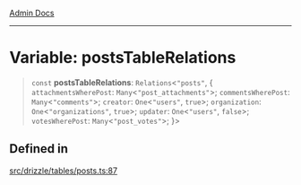 [Admin Docs](/)

***

# Variable: postsTableRelations

> `const` **postsTableRelations**: `Relations`\<`"posts"`, \{ `attachmentsWherePost`: `Many`\<`"post_attachments"`\>; `commentsWherePost`: `Many`\<`"comments"`\>; `creator`: `One`\<`"users"`, `true`\>; `organization`: `One`\<`"organizations"`, `true`\>; `updater`: `One`\<`"users"`, `false`\>; `votesWherePost`: `Many`\<`"post_votes"`\>; \}\>

## Defined in

[src/drizzle/tables/posts.ts:87](https://github.com/NishantSinghhhhh/talawa-api/blob/ff0f1d6ae21d3428519b64e42fe3bfdff573cb6e/src/drizzle/tables/posts.ts#L87)

